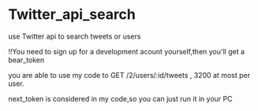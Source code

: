 # Twitter_api_search
use Twitter api to search tweets or users

!!You need to sign up for a development acount yourself,then you'll get a bear_token 

you are able to use my code to GET /2/users/:id/tweets , 3200 at most per user.

next_token is considered in  my code,so you can just run it in your PC
